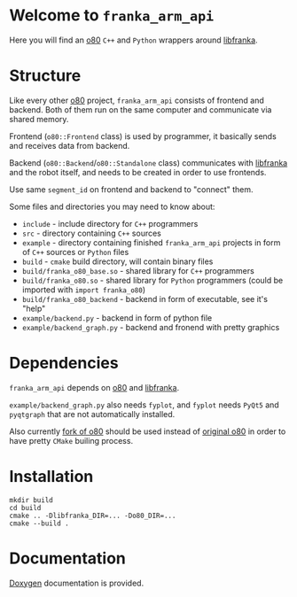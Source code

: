 ﻿# Welcome to `franka_arm_api`
Here you will find an [o80](https://github.com/intelligent-soft-robots/o80) `C++` and `Python` wrappers around [libfranka](https://github.com/frankaemika/libfranka).

# Structure
Like every other [o80](https://github.com/intelligent-soft-robots/o80) project, `franka_arm_api` consists of frontend and backend. Both of them run on the same computer and communicate via shared memory.

Frontend (`o80::Frontend` class) is used by programmer, it basically sends and receives data from backend.

Backend (`o80::Backend`/`o80::Standalone` class) communicates with [libfranka](https://github.com/frankaemika/libfranka) and the robot itself, and needs to be created in order to use frontends.

Use same `segment_id` on frontend and backend to "connect" them.

Some files and directories you may need to know about:
 - `include` - include directory for `C++` programmers
 - `src` - directory containing `C++` sources
 - `example` - directory containing finished `franka_arm_api` projects in form of `C++` sources or `Python` files
 - `build` - `cmake` build directory, will contain binary files
 - `build/franka_o80_base.so` - shared library for `C++` programmers
 - `build/franka_o80.so` - shared library for `Python` programmers (could be imported with `import franka_o80`)
 - `build/franka_o80_backend` - backend in form of executable, see it's "help"
 - `example/backend.py` - backend in form of python file
 - `example/backend_graph.py` - backend and fronend with pretty graphics

# Dependencies
`franka_arm_api` depends on [o80](https://github.com/intelligent-soft-robots/o80) and [libfranka](https://github.com/frankaemika/libfranka).

`example/backend_graph.py` also needs `fyplot`, and `fyplot` needs `PyQt5` and `pyqtgraph` that are not automatically installed.

Also currently [fork of o80](https://github.com/Meta-chan/o80) should be used instead of [original o80](https://github.com/intelligent-soft-robots/o80) in order to have pretty `CMake` builing process.

# Installation
```
mkdir build
cd build
cmake .. -Dlibfranka_DIR=... -Do80_DIR=...
cmake --build .

```

# Documentation
[Doxygen](https://www.doxygen.nl) documentation is provided.
